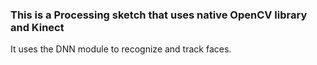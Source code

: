### This is a Processing sketch that uses native OpenCV library and Kinect
It uses the DNN module to recognize and track faces. 
